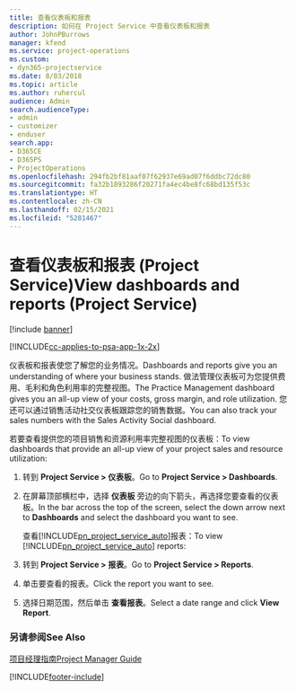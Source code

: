 ```yaml
---
title: 查看仪表板和报表
description: 如何在 Project Service 中查看仪表板和报表
author: JohnPBurrows
manager: kfend
ms.service: project-operations
ms.custom:
- dyn365-projectservice
ms.date: 8/03/2018
ms.topic: article
ms.author: ruhercul
audience: Admin
search.audienceType:
- admin
- customizer
- enduser
search.app:
- D365CE
- D365PS
- ProjectOperations
ms.openlocfilehash: 294fb2bf81aaf07f62937e69ad07f6ddbc72dc80
ms.sourcegitcommit: fa32b1893286f20271fa4ec4be8fc68bd135f53c
ms.translationtype: HT
ms.contentlocale: zh-CN
ms.lasthandoff: 02/15/2021
ms.locfileid: "5281467"
---
```

# <a name="view-dashboards-and-reports-project-service"></a><span data-ttu-id="ccddb-103">查看仪表板和报表 (Project Service)</span><span class="sxs-lookup"><span data-stu-id="ccddb-103">View dashboards and reports (Project Service)</span></span>

[!include [banner](../includes/psa-now-project-operations.md)]

[!INCLUDE[cc-applies-to-psa-app-1x-2x](../includes/cc-applies-to-psa-app-1x-2x.md)]

<span data-ttu-id="ccddb-104">仪表板和报表使您了解您的业务情况。</span><span class="sxs-lookup"><span data-stu-id="ccddb-104">Dashboards and reports give you an understanding of where your business stands.</span></span> <span data-ttu-id="ccddb-105">做法管理仪表板可为您提供费用、毛利和角色利用率的完整视图。</span><span class="sxs-lookup"><span data-stu-id="ccddb-105">The Practice Management dashboard gives you an all-up view of your costs, gross margin, and role utilization.</span></span> <span data-ttu-id="ccddb-106">您还可以通过销售活动社交仪表板跟踪您的销售数据。</span><span class="sxs-lookup"><span data-stu-id="ccddb-106">You can also track your sales numbers with the Sales Activity Social dashboard.</span></span>  
  
 <span data-ttu-id="ccddb-107">若要查看提供您的项目销售和资源利用率完整视图的仪表板：</span><span class="sxs-lookup"><span data-stu-id="ccddb-107">To view dashboards that provide an all-up view of your project sales and resource utilization:</span></span>  
  
1. <span data-ttu-id="ccddb-108">转到 **Project Service > 仪表板**。</span><span class="sxs-lookup"><span data-stu-id="ccddb-108">Go to **Project Service > Dashboards**.</span></span>  
  
2. <span data-ttu-id="ccddb-109">在屏幕顶部横栏中，选择 **仪表板** 旁边的向下箭头，再选择您要查看的仪表板。</span><span class="sxs-lookup"><span data-stu-id="ccddb-109">In the bar across the top of the screen, select the down arrow next to **Dashboards** and select the dashboard you want to see.</span></span>  
  
   <span data-ttu-id="ccddb-110">查看[!INCLUDE[pn_project_service_auto](../includes/pn-project-service-auto.md)]报表：</span><span class="sxs-lookup"><span data-stu-id="ccddb-110">To view [!INCLUDE[pn_project_service_auto](../includes/pn-project-service-auto.md)] reports:</span></span>  
  
3. <span data-ttu-id="ccddb-111">转到 **Project Service > 报表**。</span><span class="sxs-lookup"><span data-stu-id="ccddb-111">Go to **Project Service > Reports**.</span></span>  
  
4. <span data-ttu-id="ccddb-112">单击要查看的报表。</span><span class="sxs-lookup"><span data-stu-id="ccddb-112">Click the report you want to see.</span></span>  
  
5. <span data-ttu-id="ccddb-113">选择日期范围，然后单击 **查看报表**。</span><span class="sxs-lookup"><span data-stu-id="ccddb-113">Select a date range and click **View Report**.</span></span>  
  
### <a name="see-also"></a><span data-ttu-id="ccddb-114">另请参阅</span><span class="sxs-lookup"><span data-stu-id="ccddb-114">See Also</span></span>  
 [<span data-ttu-id="ccddb-115">项目经理指南</span><span class="sxs-lookup"><span data-stu-id="ccddb-115">Project Manager Guide</span></span>](../psa/project-manager-guide.md)


[!INCLUDE[footer-include](../includes/footer-banner.md)]